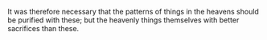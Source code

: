 It was therefore necessary that the patterns of things in the heavens should be purified with these; but the heavenly things themselves with better sacrifices than these.
